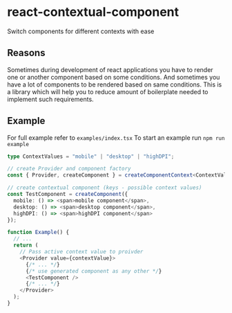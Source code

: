 # react-contextual-component

Switch components for different contexts with ease

## Reasons

Sometimes during development of react applications you have to
render one or another component based on some conditions.
And sometimes you have a lot of components to be rendered based
on same conditions.
This is a library which will help you to reduce amount of
boilerplate needed to implement such requirements.

## Example

For full example refer to `examples/index.tsx`
To start an example run `npm run example`

```typescript jsx
type ContextValues = "mobile" | "desktop" | "highDPI";

// create Provider and component factory
const { Provider, createComponent } = createComponentContext<ContextValues>();

// create contextual component (keys - possible context values)
const TestComponent = createComponent({
  mobile: () => <span>mobile component</span>,
  desktop: () => <span>desktop component</span>,
  highDPI: () => <span>highDPI component</span>
});

function Example() {
  // ...
  return (
    // Pass active context value to proivder
    <Provider value={contextValue}>
      {/* ... */}
      {/* use generated component as any other */}
      <TestComponent />
      {/* ... */}
    </Provider>
  );
}
```

